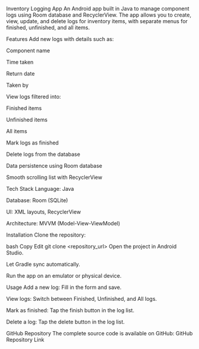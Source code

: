 Inventory Logging App
An Android app built in Java to manage component logs using Room database and RecyclerView. The app allows you to create, view, update, and delete logs for inventory items, with separate menus for finished, unfinished, and all items.

Features
Add new logs with details such as:

Component name

Time taken

Return date

Taken by

View logs filtered into:

Finished items

Unfinished items

All items

Mark logs as finished

Delete logs from the database

Data persistence using Room database

Smooth scrolling list with RecyclerView

Tech Stack
Language: Java

Database: Room (SQLite)

UI: XML layouts, RecyclerView

Architecture: MVVM (Model-View-ViewModel)

Installation
Clone the repository:

bash
Copy
Edit
git clone <repository_url>
Open the project in Android Studio.

Let Gradle sync automatically.

Run the app on an emulator or physical device.

Usage
Add a new log: Fill in the form and save.

View logs: Switch between Finished, Unfinished, and All logs.

Mark as finished: Tap the finish button in the log list.

Delete a log: Tap the delete button in the log list.

GitHub Repository
The complete source code is available on GitHub:
GitHub Repository Link
